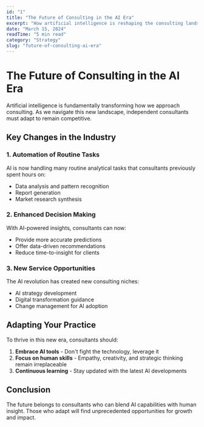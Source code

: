 ```yaml
---
id: "1"
title: "The Future of Consulting in the AI Era"
excerpt: "How artificial intelligence is reshaping the consulting landscape and what it means for independent consultants."
date: "March 15, 2024"
readTime: "5 min read"
category: "Strategy"
slug: "future-of-consulting-ai-era"
---
```


# The Future of Consulting in the AI Era

Artificial intelligence is fundamentally transforming how we approach consulting. As we navigate this new landscape, independent consultants must adapt to remain competitive.

## Key Changes in the Industry

### 1. Automation of Routine Tasks
AI is now handling many routine analytical tasks that consultants previously spent hours on:
- Data analysis and pattern recognition
- Report generation
- Market research synthesis

### 2. Enhanced Decision Making
With AI-powered insights, consultants can now:
- Provide more accurate predictions
- Offer data-driven recommendations
- Reduce time-to-insight for clients

### 3. New Service Opportunities
The AI revolution has created new consulting niches:
- AI strategy development
- Digital transformation guidance
- Change management for AI adoption

## Adapting Your Practice

To thrive in this new era, consultants should:

1. **Embrace AI tools** - Don't fight the technology, leverage it
2. **Focus on human skills** - Empathy, creativity, and strategic thinking remain irreplaceable
3. **Continuous learning** - Stay updated with the latest AI developments

## Conclusion

The future belongs to consultants who can blend AI capabilities with human insight. Those who adapt will find unprecedented opportunities for growth and impact.
